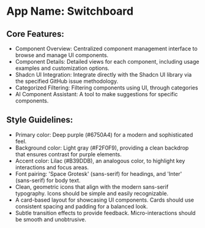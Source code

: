 # **App Name**: Switchboard

## Core Features:

- Component Overview: Centralized component management interface to browse and manage UI components.
- Component Details: Detailed views for each component, including usage examples and customization options.
- Shadcn UI Integration: Integrate directly with the Shadcn UI library via the specified GitHub issue methodology.
- Categorized Filtering: Filtering components using UI, through categories
- AI Component Assistant: A tool to make suggestions for specific components.

## Style Guidelines:

- Primary color: Deep purple (#6750A4) for a modern and sophisticated feel.
- Background color: Light gray (#F2F0F9), providing a clean backdrop that ensures contrast for purple elements.
- Accent color: Lilac (#B39DDB), an analogous color, to highlight key interactions and focus areas.
- Font pairing: 'Space Grotesk' (sans-serif) for headings, and 'Inter' (sans-serif) for body text.
- Clean, geometric icons that align with the modern sans-serif typography. Icons should be simple and easily recognizable.
- A card-based layout for showcasing UI components. Cards should use consistent spacing and padding for a balanced look.
- Subtle transition effects to provide feedback. Micro-interactions should be smooth and unobtrusive.
